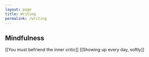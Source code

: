 ```yaml
---
layout: page
title: Writing
permalink: /writing
---
```


## Mindfulness

[[You must befriend the inner critic]]
[[Showing up every day, softly]]